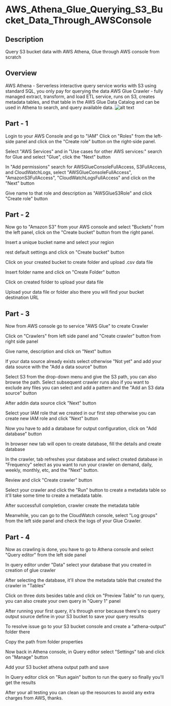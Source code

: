 # AWS_Athena_Glue_Querying_S3_Bucket_Data_Through_AWSConsole
## Description
Query S3 bucket data with AWS Athena, Glue through AWS console from scratch

## Overview
AWS Athena - Serverless interactive query service works with S3 using standard SQL, you only pay for querying the data
AWS Glue Crawler - fully managed extract, transform, and load ETL service, runs on S3, creates metadata tables, and that table in the AWS Glue Data Catalog and can be used in Athena to search, and query available data.
![alt text](.images/image24.png)

## Part - 1
Login to your AWS Console and go to "IAM"
Click on "Roles" from the left-side panel and click on the "Create role" button on the right-side panel.

Select "AWS Services" and in "Use cases for other AWS services:" search for Glue and select "Glue", click the "Next" button
 
In "Add permissions" search for AWSGlueConsoleFullAccess, S3FullAccess, and CloudWatchLogs, select "AWSGlueConsoleFullAccess", "AmazonS3FullAccess", "CloudWatchLogsFullAccess" and click on the "Next" button

Give name to that role and description as "AWSGlueS3Role" and click "Create role" button

## Part - 2
Now go to "Amazon S3" from your AWS console and select "Buckets" from the left panel, click on the "Create bucket" button from the right panel.

Insert a unique bucket name and select your region
 
rest default settings and click on "Create bucket" button
 
Click on your created bucket to create folder and upload .csv data file
 
Insert folder name and click on "Create Folder" button
 
Click on created folder to upload your data file

Upload your data file or folder also there you will find your bucket destination URL

## Part - 3
Now from AWS console go to service "AWS Glue" to create Crawler

Click on "Crawlers" from left side panel and "Create crawler" button from right side panel

Give name, description and click on "Next" button

If your data source already exists select otherwise "Not yet" and add your data source with the "Add a data source" button

Select S3 from the drop-down menu and give the S3 path, you can also browse the path. Select subsequent crawler runs also if you want to exclude any files you can select and add a pattern and the "Add an S3 data source" button
 
After addin data source click "Next" button

Select your IAM role that we created in our first step otherwise you can create new IAM role and click "Next" button

Now you have to add a database for output configuration, click on "Add database" button

In browser new tab will open to create database, fill the details and create database

In the crawler, tab refreshes your database and select created database in "Frequency" select as you want to run your crawler on demand, daily, weekly, monthly, etc, and the "Next" button.

Review and click "Create crawler" button

Select your crawler and click the "Run" button to create a metadata table so it'll take some time to create a metadata table.

After successfull completion, crawler create the metadata table

Meanwhile, you can go to the CloudWatch console, select "Log groups" from the left side panel and check the logs of your Glue Crawler.

## Part - 4
Now as crawling is done, you have to go to Athena console and select "Query editor" from the left side panel

In query editor under "Data" select your database that you created in creation of glue crawler

After selecting the database, it'll show the metadata table that created the crawler in "Tables"

Click on three dots besides table and click on "Preview Table" to run query, you can also create your own query in "Query 1" panel

After running your first query, it's through error because there's no query output source define in your S3 bucket to save your query results

To resolve issue go to your S3 bucket console and create a "athena-output" folder there

Copy the path from folder properties

Now back in Athena console, in Query editor select "Settings" tab and click on "Manage" button

Add your S3 bucket athena output path and save

In Query editor click on "Run again" button to run the query so finally you'll get the results

After your all testing you can clean up the resources to avoid any extra charges from AWS, thanks.
